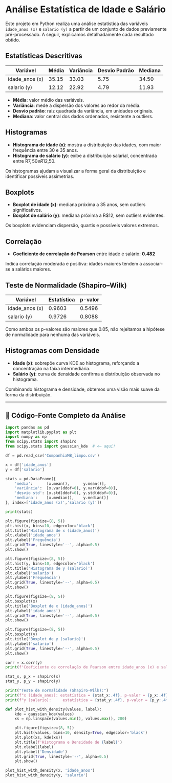 
# Análise Estatística de Idade e Salário

Este projeto em Python realiza uma análise estatística das variáveis `idade_anos (x)` e `salario (y)` a partir de um conjunto de dados previamente pré-processado. A seguir, explicamos detalhadamente cada resultado obtido.

## Estatísticas Descritivas

| Variável        | Média  | Variância | Desvio Padrão | Mediana |
|-----------------|--------|-----------|---------------|---------|
| idade_anos (x)  | 35.15  | 33.03     | 5.75          | 34.50   |
| salario (y)     | 12.12  | 22.92     | 4.79          | 11.93   |

- **Média**: valor médio das variáveis.  
- **Variância**: mede a dispersão dos valores ao redor da média.  
- **Desvio padrão**: raiz quadrada da variância, em unidades originais.  
- **Mediana**: valor central dos dados ordenados, resistente a outliers.  

## Histogramas

- **Histograma de idade (x)**: mostra a distribuição das idades, com maior frequência entre 30 e 35 anos.
- **Histograma de salário (y)**: exibe a distribuição salarial, concentrada entre R$7,50 e R$12,50.  

Os histogramas ajudam a visualizar a forma geral da distribuição e identificar possíveis assimetrias.

## Boxplots

- **Boxplot de idade (x)**: mediana próxima a 35 anos, sem outliers significativos.
- **Boxplot de salário (y)**: mediana próxima a R$12, sem outliers evidentes.  

Os boxplots evidenciam dispersão, quartis e possíveis valores extremos.

## Correlação

- **Coeficiente de correlação de Pearson** entre idade e salário: **0.482**  

Indica correlação moderada e positiva: idades maiores tendem a associar-se a salários maiores.

## Teste de Normalidade (Shapiro–Wilk)

| Variável        | Estatística | p-valor |
|-----------------|-------------|---------|
| idade_anos (x)  | 0.9603      | 0.5496  |
| salario (y)     | 0.9726      | 0.8088  |

Como ambos os p-valores são maiores que 0.05, não rejeitamos a hipótese de normalidade para nenhuma das variáveis.

## Histogramas com Densidade

- **Idade (x)**: sobrepõe curva KDE ao histograma, reforçando a concentração na faixa intermediária.
- **Salário (y)**: curva de densidade confirma a distribuição observada no histograma.  

Combinando histograma e densidade, obtemos uma visão mais suave da forma da distribuição.

---

## 🧠 Código-Fonte Completo da Análise

```python
import pandas as pd
import matplotlib.pyplot as plt
import numpy as np
from scipy.stats import shapiro
from scipy.stats import gaussian_kde  # <— aqui!

df = pd.read_csv('CompanhiaMB_limpo.csv')

x = df['idade_anos']
y = df['salario']

stats = pd.DataFrame({
    'média':      [x.mean(),      y.mean()],
    'variância':  [x.var(ddof=0), y.var(ddof=0)],
    'desvio std': [x.std(ddof=0), y.std(ddof=0)],
    'mediana':    [x.median(),    y.median()]
}, index=['idade_anos (x)','salario (y)'])

print(stats)

plt.figure(figsize=(8, 5))
plt.hist(x, bins=10, edgecolor='black')
plt.title('Histograma de x (idade_anos)')
plt.xlabel('idade_anos')
plt.ylabel('Frequência')
plt.grid(True, linestyle='--', alpha=0.5)
plt.show()

plt.figure(figsize=(8, 5))
plt.hist(y, bins=10, edgecolor='black')
plt.title('Histograma de y (salario)')
plt.xlabel('salario')
plt.ylabel('Frequência')
plt.grid(True, linestyle='--', alpha=0.5)
plt.show()

plt.figure(figsize=(8, 5))
plt.boxplot(x)
plt.title('Boxplot de x (idade_anos)')
plt.ylabel('idade_anos')
plt.grid(True, linestyle='--', alpha=0.5)
plt.show()

plt.figure(figsize=(8, 5))
plt.boxplot(y)
plt.title('Boxplot de y (salario)')
plt.ylabel('salario')
plt.grid(True, linestyle='--', alpha=0.5)
plt.show()

corr = x.corr(y)
print(f'Coeficiente de correlação de Pearson entre idade_anos (x) e salario (y): {corr:.3f}')

stat_x, p_x = shapiro(x)
stat_y, p_y = shapiro(y)

print("Teste de normalidade (Shapiro-Wilk):")
print(f"x (idade_anos): estatística = {stat_x:.4f}, p-valor = {p_x:.4f}")
print(f"y (salario):     estatística = {stat_y:.4f}, p-valor = {p_y:.4f}")

def plot_hist_with_density(values, label):
    kde = gaussian_kde(values)
    xs = np.linspace(values.min(), values.max(), 200)

    plt.figure(figsize=(8, 5))
    plt.hist(values, bins=10, density=True, edgecolor='black')
    plt.plot(xs, kde(xs))
    plt.title(f'Histograma e Densidade de {label}')
    plt.xlabel(label)
    plt.ylabel('Densidade')
    plt.grid(True, linestyle='--', alpha=0.5)
    plt.show()

plot_hist_with_density(x, 'idade_anos')
plot_hist_with_density(y, 'salario')
```
